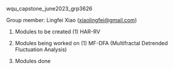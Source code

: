 wqu_capstone_june2023_grp3626

Group member: Lingfei Xiao (xiaolingfei@gmail.com)

1. Modules to be created
   (1) HAR-RV

2. Modules being worked on
   (1) MF-DFA (Multifractal Detrended Fluctuation Analysis)

3. Modules done
